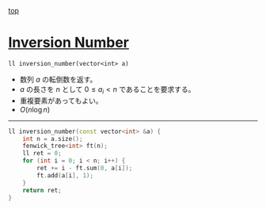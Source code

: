 [top](../README.md)

# [Inversion Number](./inversion_number.cpp)

`ll inversion_number(vector<int> a)`
- 数列 $a$ の転倒数を返す。
- $a$ の長さを $n$ として $0\leq a_i < n$ であることを要求する。
- 重複要素があってもよい。
- $O(n\log{n})$

---

```cpp
ll inversion_number(const vector<int> &a) {
    int n = a.size();
    fenwick_tree<int> ft(n);
    ll ret = 0;
    for (int i = 0; i < n; i++) {
        ret += i - ft.sum(0, a[i]);
        ft.add(a[i], 1);
    }
    return ret;
}
```